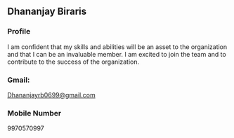 ## Dhananjay Biraris

### Profile
I am confident that my skills and abilities will be an asset to the organization and that I can be an invaluable member. I am excited to join the team and to contribute to the success of the organization.

### Gmail: 
Dhananjayrb0699@gmail.com

### Mobile Number
9970570997
